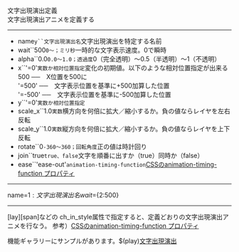 文字出現演出定義  
文字出現演出アニメを定義する

***
- name`y``文字出現演出名`文字出現演出を特定する名前
- wait``500`0〜；ミリ秒`一時的な文字表示速度。0で瞬時
- alpha``0.0`0.0〜1.0；透過度`0（完全透明）〜0.5（半透明）〜1（不透明）
- x``'=0'`実数か相対位置指定`変化の初期値。以下のような相対位置指定が出来る<br/>500 ──　X位置を500に<br/>'=500' ──　文字表示位置を基準に+500加算した位置<br/>'=-500' ──　文字表示位置を基準に-500加算した位置
- y``'=0'`実数か相対位置指定`
- scale_x``1.0`実数`横方向を何倍に拡大／縮小するか。負の値ならレイヤを左右反転
- scale_y``1.0`実数`縦方向を何倍に拡大／縮小するか。負の値ならレイヤを上下反転
- rotate``0`-360〜360；回転角度`正の値は時計回り
- join``true`true、false`文字を順番に出すか（true）同時か（false）
- ease``'ease-out'`animation-timing-function`[CSSのanimation-timing-function プロパティ](https://developer.mozilla.org/ja/docs/Web/CSS/animation-timing-function)

***
name=${1:文字出現演出名} wait=${2:500}

***
[lay][span]などの ch_in_style属性で指定すると、定義どおりの文字出現演出アニメを行なう。
参考）[CSSのanimation-timing-function プロパティ](https://developer.mozilla.org/ja/docs/Web/CSS/animation-timing-function)

機能ギャラリーにサンプルがあります。$(play)[文字出現演出](https://famibee.github.io/SKYNovel_gallery/?cur=ch_in_out)
